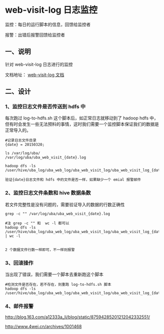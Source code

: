 # web-visit-log 日志监控

监控：每日的运行脚本的信息，回馈给监控者

报警：出错后报警回馈给监控者

## 一、说明
针对 web-visit-log 日志进行的监控

文档地址：
[web-visit-log 文档](web-visit-log.md)

## 二、设计

### 1、监控日志文件是否传送到 hdfs 中
每次跑过 log-to-hdfs.sh 这个脚本后，如正常日志就移动到了 hadoop hdfs 中，但有时会发生一些无法预料的事情，这时我们需要一个监控脚本保证我们的数据是正常导入的。

```
#记录日志文件目录
{date} = 20150320;

ls /var/log/uba/
/var/log/uba/uba_web_visit_{date}.log

hadoop dfs -ls /user/hive/uba_log/uba_web_log/uba_web_visit_log/uba_web_visit_log_{date}/uba_web_visit_{date}.log

验证{date}日志文件和 hdfs 中的文件是否一样，如果缺少一个 emial 报警邮件
```

### 2、监控日志文件条数和 hive 数据条数
若文件完整性是没有问题的，需要验证导入的数据的行数正确性
```
grep -c "" /var/log/uba/uba_web_visit_{date}.log

#注 grep -c "" 和  wc -l 都可以
hadoop dfs -ls /user/hive/uba_log/uba_web_log/uba_web_visit_log/uba_web_visit_log_{date}/uba_web_visit_{date}.log | wc -l


2 个数据文件行数一样即可，不一样则报警
```

### 3、回滚操作
当出现了错误，我们需要一个脚本去重新跑这个脚本
```
#检测文件是否存在，若不存在，则重跑 log-to-hdfs.sh 脚本
hadoop dfs -ls /user/hive/uba_log/uba_web_log/uba_web_visit_log/uba_web_visit_log_{date}/uba_web_visit_{date}.log

```

### 4、邮件报警
http://blog.163.com/a12333a_li/blog/static/87594285201212042332551/

http://www.4wei.cn/archives/1001468

